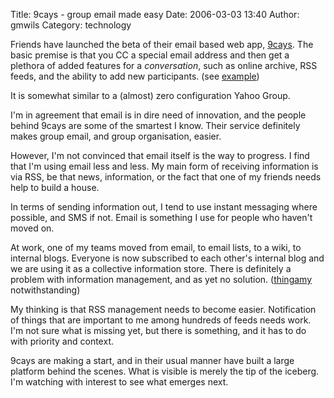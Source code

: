Title: 9cays - group email made easy
Date: 2006-03-03 13:40
Author: gmwils
Category: technology

Friends have launched the beta of their email based web app, [9cays][].
The basic premise is that you CC a special email address and then get a
plethora of added features for a *conversation*, such as online archive,
RSS feeds, and the ability to add new participants. (see [example][])

It is somewhat similar to a (almost) zero configuration Yahoo Group.

I'm in agreement that email is in dire need of innovation, and the
people behind 9cays are some of the smartest I know. Their service
definitely makes group email, and group organisation, easier.

However, I'm not convinced that email itself is the way to progress. I
find that I'm using email less and less. My main form of receiving
information is via RSS, be that news, information, or the fact that one
of my friends needs help to build a house.

In terms of sending information out, I tend to use instant messaging
where possible, and SMS if not. Email is something I use for people who
haven't moved on.

At work, one of my teams moved from email, to email lists, to a wiki, to
internal blogs. Everyone is now subscribed to each other's internal blog
and we are using it as a collective information store. There is
definitely a problem with information management, and as yet no
solution. ([thingamy][] notwithstanding)

My thinking is that RSS management needs to become easier. Notification
of things that are important to me among hundreds of feeds needs work.
I'm not sure what is missing yet, but there is something, and it has to
do with priority and context.

9cays are making a start, and in their usual manner have built a large
platform behind the scenes. What is visible is merely the tip of the
iceberg. I'm watching with interest to see what emerges next.

  [9cays]: http://www.9cays.com/
  [example]: http://9cays.com/conversation/aDUojbjHugsb
  [thingamy]: http://thingamy.typepad.com/sigs_blog/
